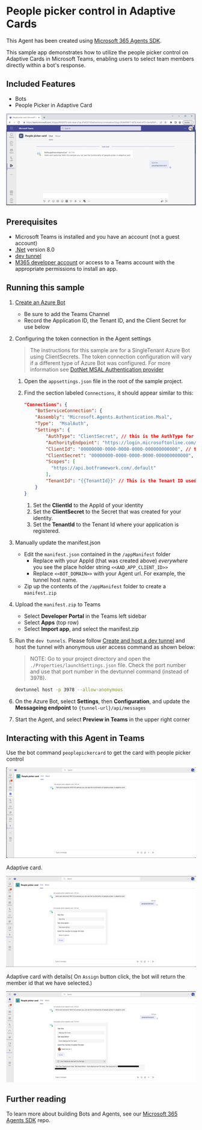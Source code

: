 # People picker control in Adaptive Cards

This Agent has been created using [Microsoft 365 Agents SDK](https://github.com/microsoft/agents).

This sample app demonstrates how to utilize the people picker control on Adaptive Cards in Microsoft Teams, enabling users to select team members directly within a bot's response.

## Included Features
* Bots
* People Picker in Adaptive Card

![people picker card ](Images/PepolePickerAdaptiveCard.gif)
 
## Prerequisites

-  Microsoft Teams is installed and you have an account (not a guest account)
-  [.Net](https://dotnet.microsoft.com/en-us/download/dotnet/8.0) version 8.0
-  [dev tunnel](https://learn.microsoft.com/en-us/azure/developer/dev-tunnels/get-started?tabs=windows)
-  [M365 developer account](https://docs.microsoft.com/en-us/microsoftteams/platform/concepts/build-and-test/prepare-your-o365-tenant) or access to a Teams account with the appropriate permissions to install an app.

## Running this sample

1. [Create an Azure Bot](https://aka.ms/AgentsSDK-CreateBot)
   - Be sure to add the Teams Channel
   - Record the Application ID, the Tenant ID, and the Client Secret for use below

1. Configuring the token connection in the Agent settings
   > The instructions for this sample are for a SingleTenant Azure Bot using ClientSecrets.  The token connection configuration will vary if a different type of Azure Bot was configured.  For more information see [DotNet MSAL Authentication provider](https://aka.ms/AgentsSDK-DotNetMSALAuth)

   1. Open the `appsettings.json` file in the root of the sample project.

   1. Find the section labeled `Connections`,  it should appear similar to this:

      ```json
      "Connections": {
          "BotServiceConnection": {
          "Assembly": "Microsoft.Agents.Authentication.Msal",
          "Type":  "MsalAuth",
          "Settings": {
              "AuthType": "ClientSecret", // this is the AuthType for the connection, valid values can be found in Microsoft.Agents.Authentication.Msal.Model.AuthTypes.  The default is ClientSecret.
              "AuthorityEndpoint": "https://login.microsoftonline.com/{{TenantId}}",
              "ClientId": "00000000-0000-0000-0000-000000000000", // this is the Client ID used for the connection.
              "ClientSecret": "00000000-0000-0000-0000-000000000000", // this is the Client Secret used for the connection.
              "Scopes": [
                "https://api.botframework.com/.default"
              ],
              "TenantId": "{{TenantId}}" // This is the Tenant ID used for the Connection. 
          }
      }
      ```

      1. Set the **ClientId** to the AppId of your identity
      1. Set the **ClientSecret** to the Secret that was created for your identity.
      1. Set the **TenantId** to the Tenant Id where your application is registered.

1. Manually update the manifest.json
   - Edit the `manifest.json` contained in the `/appManifest` folder
     -  Replace with your AppId (that was created above) *everywhere* you see the place holder string `<<AAD_APP_CLIENT_ID>>`
     - Replace `<<BOT_DOMAIN>>` with your Agent url.  For example, the tunnel host name.
   - Zip up the contents of the `/appManifest` folder to create a `manifest.zip`
1. Upload the `manifest.zip` to Teams
   - Select **Developer Portal** in the Teams left sidebar
   - Select **Apps** (top row)
   - Select **Import app**, and select the manifest.zip

1. Run the `dev tunnels`. Please follow [Create and host a dev tunnel](https://learn.microsoft.com/en-us/azure/developer/dev-tunnels/get-started?tabs=windows) and host the tunnel with anonymous user access command as shown below:
   > NOTE: Go to your project directory and open the `./Properties/launchSettings.json` file. Check the port number and use that port number in the devtunnel command (instead of 3978).
 
   ```bash
   devtunnel host -p 3978 --allow-anonymous
   ```

1. On the Azure Bot, select **Settings**, then **Configuration**, and update the **Messageing endpoint** to `{tunnel-url}/api/messages`

1. Start the Agent, and select **Preview in Teams** in the upper right corner

## Interacting with this Agent in Teams

Use the bot command `peoplepickercard` to get the card with people picker control 

![people picker card ](Images/Welcome.png)

 Adaptive card.

![people picker card ](Images/people-picker-card.png)

 Adaptive card with details( On `Assign` button click, the bot will return the member id that we have selected.)  

![people picker card ](Images/people-picker-id.png)


## Further reading
To learn more about building Bots and Agents, see our [Microsoft 365 Agents SDK](https://github.com/microsoft/agents) repo.